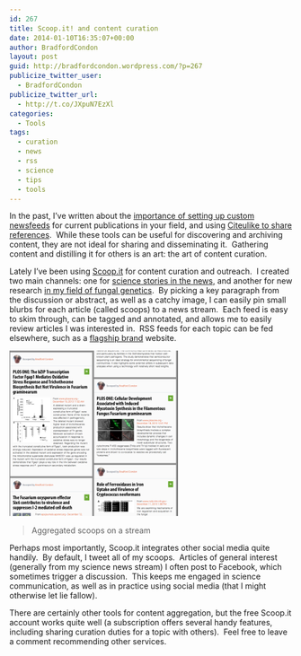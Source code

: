 ```yaml
---
id: 267
title: Scoop.it! and content curation
date: 2014-01-10T16:35:07+00:00
author: BradfordCondon
layout: post
guid: http://bradfordcondon.wordpress.com/?p=267
publicize_twitter_user:
  - BradfordCondon
publicize_twitter_url:
  - http://t.co/JXpuN7EzXl
categories:
  - Tools
tags:
  - curation
  - news
  - rss
  - science
  - tips
  - tools
---
```

In the past, I&#8217;ve written about the [importance of setting up custom newsfeeds](http://bradfordcondon.wordpress.com/2013/05/10/let-the-literature-come-to-you-custom-pubmed-rss-feeds/ "Let the literature come to you: custom pubmed RSS feeds") for current publications in your field, and using [Citeulike to share references](http://bradfordcondon.wordpress.com/2013/04/28/16/ "Tools for science: Citeulike").  While these tools can be useful for discovering and archiving content, they are not ideal for sharing and disseminating it.  Gathering content and distilling it for others is an art: the art of content curation.

Lately I&#8217;ve been using [Scoop.it](http://www.scoop.it/) for content curation and outreach.  I created two main channels: one for [science stories in the news,](http://www.scoop.it/t/popular-bioscience) and another for new research [in my field of fungal genetics](http://www.scoop.it/t/fungal-genetics).  By picking a key paragraph from the discussion or abstract, as well as a catchy image, I can easily pin small blurbs for each article (called scoops) to a news stream.  Each feed is easy to skim through, can be tagged and annotated, and allows me to easily review articles I was interested in.  RSS feeds for each topic can be fed elsewhere, such as a [flagship brand](http://www.bradfordcondon.com/) website.

![<img class="size-medium wp-image-268" alt="Aggregated scoops on a stream." src="/wp-content/uploads/2014/01/screen-shot-2014-01-10-at-11-31-56-am-300x295.png?fit=300%2C294" srcset="https://i2.wp.com/www.bradfordcondon.com/wp-content/uploads/2014/01/screen-shot-2014-01-10-at-11-31-56-am.png?w=1278 1278w, https://i2.wp.com/www.bradfordcondon.com/wp-content/uploads/2014/01/screen-shot-2014-01-10-at-11-31-56-am.png?resize=300%2C295 300w, https://i2.wp.com/www.bradfordcondon.com/wp-content/uploads/2014/01/screen-shot-2014-01-10-at-11-31-56-am.png?resize=1024%2C1006 1024w" sizes="(max-width: 300px) 100vw, 300px" data-recalc-dims="1" />](/wp-content/uploads/2014/01/screen-shot-2014-01-10-at-11-31-56-am-300x295.png)

>Aggregated scoops on a stream

Perhaps most importantly, Scoop.it integrates other social media quite handily.  By default, I tweet all of my scoops.  Articles of general interest (generally from my science news stream) I often post to Facebook, which sometimes trigger a discussion.  This keeps me engaged in science communication, as well as in practice using social media (that I might otherwise let lie fallow).

There are certainly other tools for content aggregation, but the free Scoop.it account works quite well (a subscription offers several handy features, including sharing curation duties for a topic with others).  Feel free to leave a comment recommending other services.